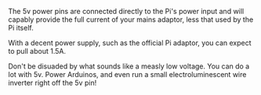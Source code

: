 The 5v power pins are connected directly to the Pi's power input and will capably provide the full current of your mains adaptor, less that used by the Pi itself.

With a decent power supply, such as the official Pi adaptor, you can expect to pull about 1.5A.

Don't be disuaded by what sounds like a measly low voltage. You can do a lot with 5v. Power Arduinos, and even run a small electroluminescent wire inverter right off the 5v pin!
